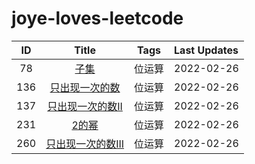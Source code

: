# joye-loves-leetcode

|  ID |     Title   |     Tags  |  Last Updates|
|:--------:|:-------:|:-------:|:---------------|
| 78 | [子集](https://github.com/joyenjoye/joye-loves-leetcode/blob/main/bitwise_operation/78_%E5%AD%90%E9%9B%86.ipynb) |    位运算  |  2022-02-26      |
| 136| [只出现一次的数](https://github.com/joyenjoye/joye-loves-leetcode/blob/main/bitwise_operation/136_%E5%8F%AA%E5%87%BA%E7%8E%B0%E4%B8%80%E6%AC%A1%E7%9A%84%E6%95%B0%E5%AD%97.ipynb) | 位运算  | 2022-02-26     |
| 137| [只出现一次的数II](https://github.com/joyenjoye/joye-loves-leetcode/blob/main/bitwise_operation/137_%E5%8F%AA%E5%87%BA%E7%8E%B0%E4%B8%80%E6%AC%A1%E7%9A%84%E6%95%B0%E5%AD%97II.ipynb) | 位运算  | 2022-02-26     |
| 231| [2的幂](https://github.com/joyenjoye/joye-loves-leetcode/blob/main/bitwise_operation/231_2%E7%9A%84%E5%B9%82.ipynb) | 位运算  | 2022-02-26     |
| 260| [只出现一次的数III](https://github.com/joyenjoye/joye-loves-leetcode/blob/main/bitwise_operation/260_%E5%8F%AA%E5%87%BA%E7%8E%B0%E4%B8%80%E6%AC%A1%E7%9A%84%E6%95%B0%E5%AD%97III.ipynb) | 位运算  | 2022-02-26     |